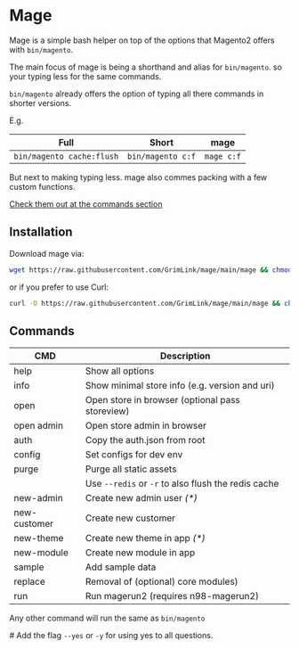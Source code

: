 # Mage

Mage is a simple bash helper
on top of the options that Magento2 offers with `bin/magento`.

The main focus of mage is being a shorthand and alias for `bin/magento`.
so your typing less for the same commands.

`bin/magento` already offers the option of typing all there commands
in shorter versions.

E.g.

| Full                      | Short             | mage       |
| ------------------------- | ----------------- | ---------- |
| `bin/magento cache:flush` | `bin/magento c:f` | `mage c:f` |

But next to making typing less.
mage also commes packing with a few custom functions.

[Check them out at the commands section](#commands)

## Installation

Download mage via:

```bash
wget https://raw.githubusercontent.com/GrimLink/mage/main/mage && chmod +x mage
```

or if you prefer to use Curl:

```bash
curl -O https://raw.githubusercontent.com/GrimLink/mage/main/mage && chmod +x mage
```

## Commands

| CMD          | Description                                         |
| ------------ | --------------------------------------------------- |
| help         | Show all options                                    |
| info         | Show minimal store info (e.g. version and uri)      |
| open         | Open store in browser (optional pass storeview)     |
| open admin   | Open store admin in browser                         |
| auth         | Copy the auth.json from root                        |
| config       | Set configs for dev env                             |
| purge        | Purge all static assets                             |
|              | Use `--redis` or `-r` to also flush the redis cache |
| new-admin    | Create new admin user _(*)_                         |
| new-customer | Create new customer                                 |
| new-theme    | Create new theme in app _(*)_                       |
| new-module   | Create new module in app                            |
| sample       | Add sample data                                     |
| replace      | Removal of (optional) core modules)                 |
| run          | Run magerun2 (requires n98-magerun2)                |

Any other command will run the same as `bin/magento`

_#_ Add the flag `--yes` or `-y` for using yes to all questions.
